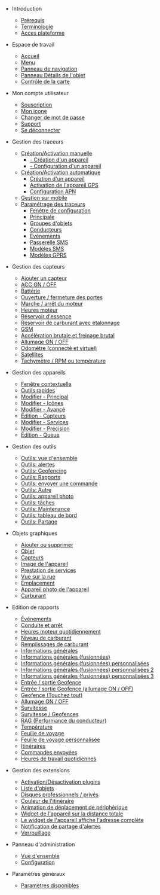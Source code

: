- Introduction 

  - [Prérequis](introduction.md?id=prérequis)
  - [Terminologie](introduction.md?id=terminologie)
  - [Acces plateforme](introduction.md?id=accès-à-la-plateforme)

- Espace de travail
  
  - [Accueil](espace-de-travail.md?id=ecran-d39accueil)
  - [Menu](espace-de-travail.md?id=menu)
  - [Panneau de navigation](espace-de-travail.md?id=panneau-de-navigation)
  - [Panneau Détails de l'objet](espace-de-travail.md?id=panneau-détails-de-l39objet)
  - [Contrôle de la carte](espace-de-travail.md?id=contrôle-de-la-carte)

- Mon compte utilisateur

  - [Souscription](compte-utilisateurs.md?id=souscription)
  - [Mon icone](compte-utilisateurs.md?id=mes-icônes)
  - [Changer de mot de passe](compte-utilisateurs.md?id=changer-le-mot-de-passe)
  - [Support](compte-utilisateurs.md?id=support)
  - [Se déconnecter](compte-utilisateurs.md?id=se-déconnecter)

- Gestion des traceurs

  - [Création/Activation manuelle](gestion-manuelle-traceurs.md)
    - [- Création d'un appareil](gestion-manuelle-traceurs.md?id=création-d39un-appareil)
    - [- Configuration d'un appareil](gestion-manuelle-traceurs.md?id=configuration-d39un-appareil)
  - [Création/Activation automatique](gestion-auto-traceurs.md)
    - [Création d'un appareil](gestion-auto-traceurs.md?id=création-d39un-appareil)
    - [Activation de l'appareil GPS](gestion-auto-traceurs.md?id=activation-de-l39appareil-gps)
    - [Configuration APN](gestion-auto-traceurs.md?id=configuration-apn)
  - [Gestion sur mobile](gestion-sur-mobile.md)
  - [Paramétrage des traceurs](parametrage-des-traceurs.md)
    - [Fenêtre de configuration](parametrage-des-traceurs.md?id=fenêtre-de-configuration)
    - [Principale](parametrage-des-traceurs.md?id=principale)
    - [Groupes d'objets](parametrage-des-traceurs.md?id=groupes-d39objets)
    - [Conducteurs](parametrage-des-traceurs.md?id=conducteurs)
    - [Événements](parametrage-des-traceurs.md?id=Événements)
    - [Passerelle SMS](parametrage-des-traceurs.md?id=passerelle-sms)
    - [Modèles SMS](parametrage-des-traceurs.md?id=modèles-sms)
    - [Modèles GPRS](parametrage-des-traceurs.md?id=modèles-gprs)

- Gestion des capteurs

  - [Ajouter un capteur](gestion-des-capteurs.md?id=ajouter-un-capteur)
  - [ACC ON / OFF](gestion-des-capteurs.md?id=acc-on-off)
  - [Battérie](gestion-des-capteurs.md?id=battérie)
  - [Ouverture / fermeture des portes](gestion-des-capteurs.md?id=ouverture-fermeture-des-portes)
  - [Marche / arrêt du moteur](gestion-des-capteurs.md?id=marche-arrêt-du-moteur)
  - [Heures moteur](gestion-des-capteurs.md?id=heures-moteur)
  - [Réservoir d'essence](gestion-des-capteurs.md?id=réservoir-d39essence)
  - [Réservoir de carburant avec étalonnage](gestion-des-capteurs.md?id=réservoir-de-carburant-avec-étalonnage)
  - [GSM](gestion-des-capteurs.md?id=gsm)
  - [Accélération brutale et freinage brutal](gestion-des-capteurs.md?id=accélération-brutale-et-freinage-brutal)
  - [Allumage ON / OFF](gestion-des-capteurs.md?id=allumage-on-off)
  - [Odomètre (connecté et virtuel)](gestion-des-capteurs.md?id=odomètre-connecté-et-virtuel)
  - [Satellites](gestion-des-capteurs.md?id=satellites)
  - [Tachymètre / RPM ou température](gestion-des-capteurs.md?id=tachymètre-rpm-ou-température)

- Gestion des appareils

  - [Fenêtre contextuelle](gestion-des-appareils.md?id=fenêtre-contextuelle-de-l39objet)
  - [Outils rapides](gestion-des-appareils.md?id=outils-rapides-d39objet)
  - [Modifier - Principal](gestion-des-appareils.md?id=modifier-principal)
  - [Modifier - Icônes](gestion-des-appareils.md?id=modifier-icônes)
  - [Modifier - Avancé](gestion-des-appareils.md?id=modifier-avancé)
  - [Édition - Capteurs](gestion-des-appareils.md?id=Édition-capteurs)
  - [Modifier - Services](gestion-des-appareils.md?id=modifier-services)
  - [Modifier - Précision](gestion-des-appareils.md?id=modifier-précision)
  - [Édition - Queue](gestion-des-appareils.md?id=Édition-queue)
  
  
- Gestion des outils

  - [Outils: vue d'ensemble](gestion-des-outils.md?id=outils-vue-d39ensemble)
  - [Outils: alertes](gestion-des-outils.md?id=outils-alertes)
  - [Outils: Geofencing](gestion-des-outils.md?id=outils-geofencing)
  - [Outils: Rapports](gestion-des-outils.md?id=outils-rapports)
  - [Outils: envoyer une commande](gestion-des-outils.md?id=outils-envoyer-une-commande)
  - [Outils: Autre](gestion-des-outils.md?id=outils-autre)
  - [Outils: appareil photo](gestion-des-outils.md?id=outils-appareil-photo)
  - [Outils: tâches](gestion-des-outils.md?id=outils-tâches)
  - [Outils: Maintenance](gestion-des-outils.md?id=outils-maintenance)
  - [Outils: tableau de bord](gestion-des-outils.md?id=outils-tableau-de-bord)
  - [Outils: Partage](gestion-des-outils.md?id=outils-partage)
  
- Objets graphiques

  - [Ajouter ou supprimer](objets-graphiques.md?id=ajoutsuppression)
  - [Objet](objets-graphiques.md?id=objet)
  - [Capteurs](objets-graphiques.md?id=capteurs)
  - [Image de l'appareil](objets-graphiques.md?id=image-de-l39appareil)
  - [Prestation de services](objets-graphiques.md?id=prestations-de-service)
  - [Vue sur la rue](objets-graphiques.md?id=vue-sur-la-rue)
  - [Emplacement](objets-graphiques.md?id=emplacement)
  - [Appareil photo de l'appareil](objets-graphiques.md?id=appareil-photo-de-l39appareil)
  - [Carburant](objets-graphiques.md?id=carburant)

- Edition de rapports

  - [Événements](edition-de-rapports.md?id=Événements)
  - [Conduite et arrêt](edition-de-rapports.md?id=conduite-et-arrêt)
  - [Heures moteur quotidiennement](edition-de-rapports.md?id=heures-moteur-quotidiennement)
  - [Niveau de carburant](edition-de-rapports.md?id=niveau-de-carburant)
  - [Remplissages de carburant](edition-de-rapports.md?id=remplissages-de-carburant)
  - [Informations générales](edition-de-rapports.md?id=informations-générales)
  - [Informations générales (fusionnées)](edition-de-rapports.md?id=informations-générales-fusionnées)
  - [Informations générales (fusionnées) personnalisées](edition-de-rapports.md?id=informations-générales-fusionnées-personnalisées)
  - [Informations générales (fusionnées) personnalisées 2](edition-de-rapports.md?id=informations-générales-fusionnées-personnalisées-2)
  - [Informations générales (fusionnées) personnalisées 3](edition-de-rapports.md?id=informations-générales-fusionnées-personnalisées-3)
  - [Entrée / sortie Geofence](edition-de-rapports.md?id=entrée-sortie-geofence)
  - [Entrée / sortie Geofence (allumage ON / OFF)](edition-de-rapports.md?id=entrée-sortie-geofence-allumage-on-off)
  - [Geofence (Touchez tout)](edition-de-rapports.md?id=geofence-touchez-tout)
  - [Allumage ON / OFF](edition-de-rapports.md?id=allumage-on-off)
  - [Survitesse](edition-de-rapports.md?id=survitesse)
  - [Survitesse / Geofences](edition-de-rapports.md?id=survitesse-geofences)
  - [RAG (Performance du conducteur)](edition-de-rapports.md?id=rag-performance-du-conducteur)
  - [Température](edition-de-rapports.md?id=température)
  - [Feuille de voyage](edition-de-rapports.md?id=feuille-de-voyage)
  - [Feuille de voyage personnalisée](edition-de-rapports.md?id=initialize)
  - [Itinéraires](edition-de-rapports.md?id=feuille-de-voyage-personnalisée)
  - [Commandes envoyées](edition-de-rapports.md?id=commandes-envoyées)
  - [Heures de travail quotidiennes](edition-de-rapports.md?id=heures-de-travail-quotidiennes)

- Gestion des extensions

  - [Activation/Désactivation plugins](gestion-des-extensions.md?id=activationdésactivation)
  - [Liste d'objets](gestion-des-extensions.md?id=liste-d39objets)
  - [Disques professionnels / privés](gestion-des-extensions.md?id=disques-professionnels-privés)
  - [Couleur de l'itinéraire](gestion-des-extensions.md?id=couleur-de-l39itinéraire)
  - [Animation de déplacement de périphérique](gestion-des-extensions.md?id=animation-de-déplacement-de-périphérique)
  - [Widget de l'appareil sur la distance totale](gestion-des-extensions.md?id=widget-de-l39appareil-sur-la-distance-totale)
  - [Le widget de l'appareil affiche l'adresse complète](gestion-des-extensions.md?id=le-widget-de-l39appareil-affiche-l39adresse-complète)
  - [Notification de partage d'alertes](gestion-des-extensions.md?id=notification-de-partage-d39alertes)
  - [Verrouillage](gestion-des-extensions.md?id=verrouillage)

- Panneau d'administration

  - [Vue d'ensenble](panneau-administration.md?id=vue-d39ensemble)
  - [Configuration](panneau-administration.md?id=configuration)
  

- Paramètres généraux

  - [Paramètres disponibles](parametres-generaux.md?id=paramètres-disponibles)
